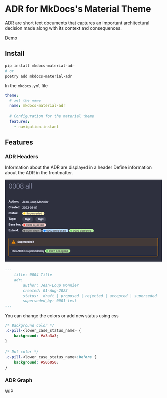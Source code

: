 # ADR for MkDocs's Material Theme

[ADR](https://lyz-code.github.io/blue-book/adr/) are short text documents that captures an important architectural decision made along with its context and consequences.


[Demo](http://blog.kloven.fr/mkdocs-material-adr/)

## Install

```bash
pip install mkdocs-material-adr
# or
poetry add mkdocs-material-adr
```

In the `mkdocs.yml` file

```yaml
theme:
  # set the name
  name: mkdocs-material-adr

  # Configuration for the material theme
  features:
    - navigation.instant
```

## Features

### ADR Headers
Information about the ADR are displayed in a header
Define information about the ADR in the frontmatter.

![Alt text](https://raw.githubusercontent.com/Kl0ven/mkdocs-material-adr/main/docs/assets/header.png)


```md
---
    title: 0004 Title
    adr:
        author: Jean-Loup Monnier
        created: 01-Aug-2023
        status:  draft | proposed | rejected | accepted | superseded
        superseded_by: 0001-test
---
```
You can change the colors or add new status using css

```css
/* Background color */
.c-pill-<lower_case_status_name> {
    background: #a3a3a3;
}

/* Dot color */
.c-pill-<lower_case_status_name>:before {
    background: #505050;
}
```

### ADR Graph
WIP
